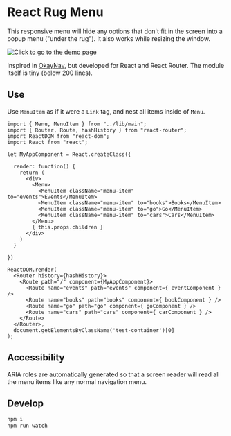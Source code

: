 # React Rug Menu

This responsive menu will hide any options that don't fit in the screen into
a popup menu ("under the rug"). It also works while resizing the window.

<a href="http://koliseoapi.github.io/react-rug-menu/">
<img src="http://koliseoapi.github.io/react-rug-menu/Screencast.mp4.gif" title="Click to go to the demo page">
</a>

Inspired in [OkayNav](https://github.com/VPenkov/okayNav), but developed for
React and React Router. The module itself is tiny (below 200 lines).

## Use

Use `MenuItem` as if it were a `Link` tag, and nest all items inside of `Menu`.

```
import { Menu, MenuItem } from "../lib/main";
import { Router, Route, hashHistory } from "react-router";
import ReactDOM from "react-dom";
import React from "react";

let MyAppComponent = React.createClass({

  render: function() {
    return (
      <div>
        <Menu>
          <MenuItem className="menu-item" to="events">Events</MenuItem>
          <MenuItem className="menu-item" to="books">Books</MenuItem>
          <MenuItem className="menu-item" to="go">Go</MenuItem>
          <MenuItem className="menu-item" to="cars">Cars</MenuItem>
        </Menu>
        { this.props.children }
      </div>
    )
  }

})

ReactDOM.render(
  <Router history={hashHistory}>
    <Route path="/" component={MyAppComponent}>
      <Route name="events" path="events" component={ eventComponent } />
      <Route name="books" path="books" component={ bookComponent } />
      <Route name="go" path="go" component={ goComponent } />
      <Route name="cars" path="cars" component={ carComponent } />
    </Route>
  </Router>,
  document.getElementsByClassName('test-container')[0]
);
```

## Accessibility

ARIA roles are automatically generated so that a screen reader will read all the menu items like any normal navigation menu.

## Develop

```bash
npm i
npm run watch
```
